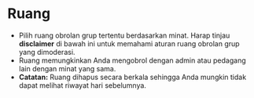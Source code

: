 # **Ruang**

- Pilih ruang obrolan grup tertentu berdasarkan minat. Harap tinjau **disclaimer** di bawah ini untuk memahami aturan ruang obrolan grup yang dimoderasi.
- Ruang memungkinkan Anda mengobrol dengan admin atau pedagang lain dengan minat yang sama.
- **Catatan:** Ruang dihapus secara berkala sehingga Anda mungkin tidak dapat melihat riwayat hari sebelumnya.